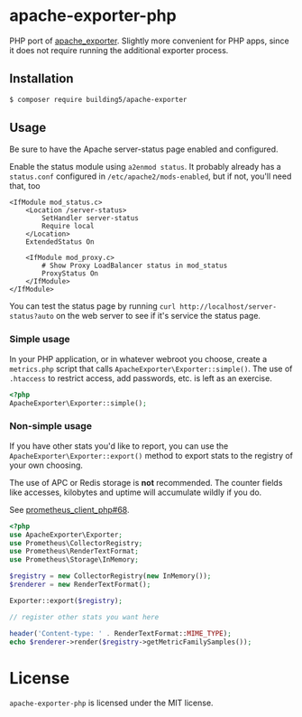 # apache-exporter-php

PHP port of [apache_exporter][]. Slightly more convenient for PHP apps, since it
does not require running the additional exporter process.

## Installation

```bash
$ composer require building5/apache-exporter
```

## Usage

Be sure to have the Apache server-status page enabled and configured.

Enable the status module using `a2enmod status`. It probably already has a
`status.conf` configured in `/etc/apache2/mods-enabled`, but if not, you'll need
that, too

```
<IfModule mod_status.c>
	<Location /server-status>
		SetHandler server-status
		Require local
	</Location>
	ExtendedStatus On

	<IfModule mod_proxy.c>
		# Show Proxy LoadBalancer status in mod_status
		ProxyStatus On
	</IfModule>
</IfModule>
```

You can test the status page by running `curl
http://localhost/server-status?auto` on the web server to see if it's service
the status page.

### Simple usage

In your PHP application, or in whatever webroot you choose, create a
`metrics.php` script that calls `ApacheExporter\Exporter::simple()`. The use of
`.htaccess` to restrict access, add passwords, etc. is left as an exercise.

```php
<?php
ApacheExporter\Exporter::simple();
```

### Non-simple usage

If you have other stats you'd like to report, you can use the
`ApacheExporter\Exporter::export()` method to export stats to the registry of
your own choosing.

The use of APC or Redis storage is **not** recommended. The counter fields like
accesses, kilobytes and uptime will accumulate wildly if you do.

See [prometheus_client_php#68](https://github.com/Jimdo/prometheus_client_php/issues/68).

```php
<?php
use ApacheExporter\Exporter;
use Prometheus\CollectorRegistry;
use Prometheus\RenderTextFormat;
use Prometheus\Storage\InMemory;

$registry = new CollectorRegistry(new InMemory());
$renderer = new RenderTextFormat();

Exporter::export($registry);

// register other stats you want here

header('Content-type: ' . RenderTextFormat::MIME_TYPE);
echo $renderer->render($registry->getMetricFamilySamples());
```

# License

`apache-exporter-php` is licensed under the MIT license.

 [apache_exporter]: https://github.com/Lusitaniae/apache_exporter
